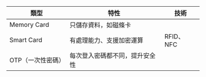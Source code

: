 | 類型          | 特性              | 技術       |
| ----------- | --------------- | -------- |
| Memory Card | 只儲存資料，如磁條卡      |          |
| Smart Card  | 有處理能力、支援加密運算    | RFID、NFC |
| OTP（一次性密碼）  | 每次登入密碼都不同，提升安全性 |          |

